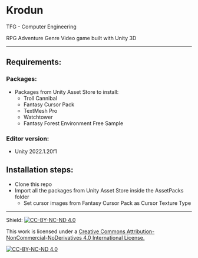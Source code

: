 # Krodun
TFG - Computer Engineering

RPG Adventure Genre Video game built with Unity 3D

---
 
## Requirements:

### Packages:
- Packages from Unity Asset Store to install:
  - Troll Cannibal
  - Fantasy Cursor Pack
  - TextMesh Pro
  - Watchtower
  - Fantasy Forest Environment Free Sample

### Editor version:
- Unity 2022.1.20f1

## Installation steps:

- Clone this repo
- Import all the packages from Unity Asset Store inside the AssetPacks folder 
  - Set cursor images from Fantasy Cursor Pack as Cursor Texture Type

---

Shield: [![CC-BY-NC-ND 4.0][CC-BY-NC-ND-shield]][CC-BY-NC-ND]

This work is licensed under a [Creative Commons Attribution-NonCommercial-NoDerivatives 4.0 International License.][CC-BY-NC-ND]

[![CC-BY-NC-ND 4.0][CC-BY-NC-ND-image]][CC-BY-NC-ND]

[CC-BY-NC-ND-shield]: https://img.shields.io/badge/License-CC--BY--NC--ND--4.0-lightgrey
[CC-BY-NC-ND]: http://creativecommons.org/licenses/by-nc-nd/4.0/
[CC-BY-NC-ND-image]: https://i.creativecommons.org/l/by-nc-nd/4.0/88x31.png
